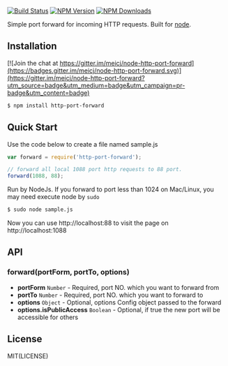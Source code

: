 
[![Build Status][build-status]][build-url] 
[![NPM Version][npm-version]][npm-url] 
[![NPM Downloads][npm-downloads-image]][npm-url]

Simple port forward for incoming HTTP requests. Built for [node](http://nodejs.org).
  
## Installation

[![Join the chat at https://gitter.im/meicj/node-http-port-forward](https://badges.gitter.im/meicj/node-http-port-forward.svg)](https://gitter.im/meicj/node-http-port-forward?utm_source=badge&utm_medium=badge&utm_campaign=pr-badge&utm_content=badge)

```bash
$ npm install http-port-forward
```

## Quick Start

Use the code below to create a file named sample.js

```js
var forward = require('http-port-forward');

// forward all local 1088 port http requests to 88 port.
forward(1088, 88);
```

Run by NodeJs. If you forward to port less than 1024 on Mac/Linux, you may need execute node by `sudo`

```bash
$ sudo node sample.js
```

Now you can use http://localhost:88 to visit the page on http://localhost:1088

## API

### forward(portForm, portTo, options)

- **portForm** `Number` - Required, port NO. which you want to forward from
- **portTo** `Number` - Required, port NO. which you want to forward to
- **options** `Object` - Optional, options Config object passed to the forward
- **options.isPublicAccess** `Boolean` - Optional, if true the new port will be accessible for others

## License

MIT(LICENSE)

[build-status]: https://api.travis-ci.org/meicj/node-http-port-forward.svg?branch=master&style=flat
[build-url]: https://travis-ci.org/meicj/node-http-port-forward
[npm-version]: https://img.shields.io/npm/v/http-port-forward.svg?label=npm%20package
[npm-url]: https://npmjs.org/package/http-port-forward
[npm-downloads-image]: https://img.shields.io/npm/dm/http-port-forward.svg?label=npm%20downloads